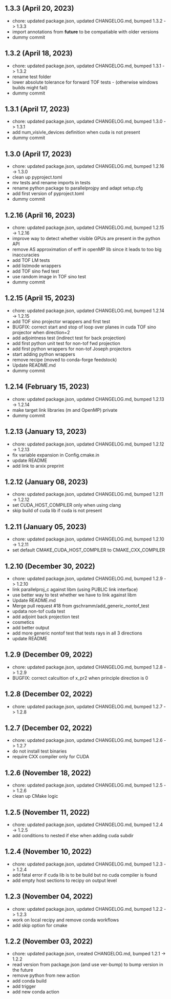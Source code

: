 ## 1.3.3 (April 20, 2023)
- chore: updated package.json, updated CHANGELOG.md, bumped 1.3.2 -> 1.3.3
- import annotations from __future__ to be compatiable with older versions
- dummy commit


## 1.3.2 (April 18, 2023)
- chore: updated package.json, updated CHANGELOG.md, bumped 1.3.1 -> 1.3.2
- rename test folder
- lower absolute tolerance for forward TOF tests - (otherwise windows builds might fail)
- dummy commit


## 1.3.1 (April 17, 2023)
- chore: updated package.json, updated CHANGELOG.md, bumped 1.3.0 -> 1.3.1
- add num_visivle_devices definition when cuda is not present
- dummy commit


## 1.3.0 (April 17, 2023)
- chore: updated package.json, updated CHANGELOG.md, bumped 1.2.16 -> 1.3.0
- clean up pyproject.toml
- mv tests and rename imports in tests
- rename python package to parallelprojpy and adapt setup.cfg
- add first version of pyproject.toml
- dummy commit


## 1.2.16 (April 16, 2023)

- chore: updated package.json, updated CHANGELOG.md, bumped 1.2.15 -> 1.2.16
- improve way to detect whether visible GPUs are present in the python API
- remove AS approximation of erff in openMP lib since it leads to too big inaccuracies
- add TOF LM tests
- add listmode wrappers
- add TOF sino fwd test
- use random image in TOF sino test
- dummy commit

## 1.2.15 (April 15, 2023)

- chore: updated package.json, updated CHANGELOG.md, bumped 1.2.14 -> 1.2.15
- add TOF sino projector wrappers and first test
- BUGFIX: correct start and stop of loop over planes in cuda TOF sino projector when direction=2
- add adjointness test (indirect test for back projection)
- add first python unit test for non-tof fwd projection
- add first python wrappers for non-tof Joseph projectors
- start adding python wrappers
- remove recipe (moved to conda-forge feedstock)
- Update README.md
- dummy commit

## 1.2.14 (February 15, 2023)

- chore: updated package.json, updated CHANGELOG.md, bumped 1.2.13 -> 1.2.14
- make target link libraries (m and OpenMP) private
- dummy commit

## 1.2.13 (January 13, 2023)

- chore: updated package.json, updated CHANGELOG.md, bumped 1.2.12 -> 1.2.13
- fix variable expansion in Config.cmake.in
- update README
- add link to arxix preprint

## 1.2.12 (January 08, 2023)

- chore: updated package.json, updated CHANGELOG.md, bumped 1.2.11 -> 1.2.12
- set CUDA_HOST_COMPILER only when using clang
- skip build of cuda lib if cuda is not present

## 1.2.11 (January 05, 2023)

- chore: updated package.json, updated CHANGELOG.md, bumped 1.2.10 -> 1.2.11
- set default CMAKE_CUDA_HOST_COMPILER to CMAKE_CXX_COMPILER

## 1.2.10 (December 30, 2022)

- chore: updated package.json, updated CHANGELOG.md, bumped 1.2.9 -> 1.2.10
- link parallelproj_c against libm (using PUBLIC link interface)
- use better way to test whether we have to link against libm
- Update README.md
- Merge pull request #18 from gschramm/add_generic_nontof_test
- updata non-tof cuda test
- add adjoint back projection test
- cosmetics
- add better output
- add more generic nontof test that tests rays in all 3 directions
- update README

## 1.2.9 (December 09, 2022)

- chore: updated package.json, updated CHANGELOG.md, bumped 1.2.8 -> 1.2.9
- BUGFIX: correct calcultion of x_pr2 when principle direction is 0

## 1.2.8 (December 02, 2022)

- chore: updated package.json, updated CHANGELOG.md, bumped 1.2.7 -> 1.2.8

## 1.2.7 (December 02, 2022)

- chore: updated package.json, updated CHANGELOG.md, bumped 1.2.6 -> 1.2.7
- do not install test binaries
- require CXX compiler only for CUDA

## 1.2.6 (November 18, 2022)

- chore: updated package.json, updated CHANGELOG.md, bumped 1.2.5 -> 1.2.6
- clean up CMake logic

## 1.2.5 (November 11, 2022)

- chore: updated package.json, updated CHANGELOG.md, bumped 1.2.4 -> 1.2.5
- add conditions to nested if else when adding cuda subdir

## 1.2.4 (November 10, 2022)

- chore: updated package.json, updated CHANGELOG.md, bumped 1.2.3 -> 1.2.4
- add fatal error if cuda lib is to be build but no cuda compiler is found
- add empty host sections to recipy on output level

## 1.2.3 (November 04, 2022)

- chore: updated package.json, updated CHANGELOG.md, bumped 1.2.2 -> 1.2.3
- work on local recipy and remove conda workflows
- add skip option for cmake

## 1.2.2 (November 03, 2022)

- chore: updated package.json, created CHANGELOG.md, bumped 1.2.1 -> 1.2.2
- read version from package.json (and use ver-bump) to bump version in the future
- remove python from new action
- add conda build
- add trigger
- add new conda action
